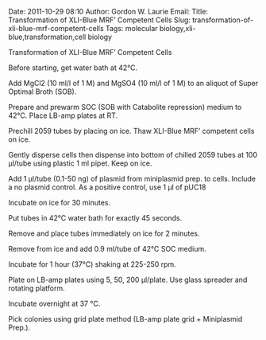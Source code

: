 Date: 2011-10-29 08:10
Author: Gordon W. Laurie
Email: 
Title: Transformation of XLI-Blue MRF’ Competent Cells
Slug: transformation-of-xli-blue-mrf-competent-cells
Tags: molecular biology,xli-blue,transformation,cell biology

Transformation of XLI-Blue MRF’ Competent Cells









Before starting, get water bath at 42°C. 



Add MgCl2 (10 ml/l of 1 M) and MgSO4 (10 ml/l of 1 M) to an aliquot of Super Optimal Broth (SOB).



Prepare and prewarm SOC (SOB with Catabolite repression) medium to 42°C. Place LB-amp plates at RT.



Prechill 2059 tubes by placing on ice.  Thaw XLI-Blue MRF’ competent cells on ice. 



Gently disperse cells then dispense into bottom of chilled 2059 tubes at 100 µl/tube using plastic 1 ml pipet.  Keep on ice.



Add 1 µl/tube (0.1-50 ng) of plasmid from miniplasmid prep. to cells.  Include a no plasmid control.  As a positive control, use 1 µl of pUC18



Incubate on ice for 30 minutes.



Put tubes in 42°C water bath for exactly 45 seconds.



Remove and place tubes immediately on ice for 2 minutes.



Remove from ice and add 0.9 ml/tube of 42°C SOC medium. 



Incubate for 1 hour (37°C) shaking at 225-250 rpm.



Plate on LB-amp plates using 5, 50, 200 µl/plate.  Use glass spreader and rotating platform.



Incubate overnight at 37 °C. 



Pick colonies using grid plate method (LB-amp plate grid + Miniplasmid Prep.).







